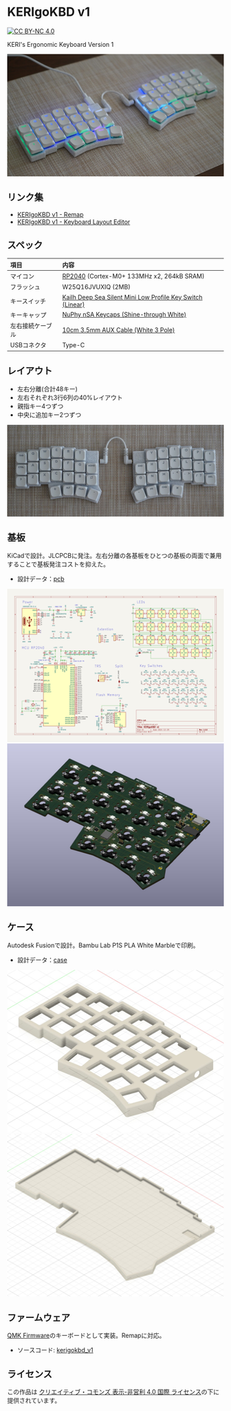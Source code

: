 # KERIgoKBD v1

[![CC BY-NC 4.0](https://licensebuttons.net/l/by-nc/4.0/88x31.png)](https://creativecommons.org/licenses/by-nc/4.0/deed.ja)

KERI's Ergonomic Keyboard Version 1

![KERIgoKBD v1](./images/kerigokbd_v1_projection.jpg)

## リンク集

- [KERIgoKBD v1 - Remap](https://remap-keys.app/catalog/8pqWZfIyb0UqzhvSmsgh/keymap?id=7BYIomuRTYIakkXWYzAK)
- [KERIgoKBD v1 - Keyboard Layout Editor](https://www.keyboard-layout-editor.com/#/gists/ef55d575836d948b814d1c28ccc5c396)

## スペック

| 項目             | 内容                                                                                                                |
| :--------------- | :------------------------------------------------------------------------------------------------------------------ |
| マイコン         | [RP2040](https://www.raspberrypi.com/products/rp2040/specifications/) (Cortex-M0+ 133MHz x2, 264kB SRAM)            |
| フラッシュ       | W25Q16JVUXIQ (2MB)                                                                                                  |
| キースイッチ     | [Kailh Deep Sea Silent Mini Low Profile Key Switch (Linear)](https://www.aliexpress.com/item/1005007364820059.html) |
| キーキャップ     | [NuPhy nSA Keycaps (Shine-through White)](https://www.aliexpress.com/item/1005006384968360.html)                    |
| 左右接続ケーブル | [10cm 3.5mm AUX Cable (White 3 Pole)](https://www.aliexpress.com/item/1005002484746676.html)                        |
| USBコネクタ      | Type-C                                                                                                              |

## レイアウト

- 左右分離(合計48キー)
- 左右それぞれ3行6列の40%レイアウト
- 親指キー4つずつ
- 中央に追加キー2つずつ

![KERIgoKBD v1](./images/kerigokbd_v1_top.jpg)

## 基板

KiCadで設計。JLCPCBに発注。左右分離の各基板をひとつの基板の両面で兼用することで基板発注コストを抑えた。

- 設計データ：[pcb](./pcb/)

![KERIgoKBD v1 Sketch](./pcb/kerigokbd.svg)
![KERIgoKBD v1 PCB](./images/kerigokbd_v1_pcb.jpg)
<!-- ![KERIgoKBD v1 PCB Front](./images/kerigokbd_v1_pcb_front.jpg) -->
<!-- ![KERIgoKBD v1 PCB Back](./images/kerigokbd_v1_pcb_back.jpg) -->

## ケース

Autodesk Fusionで設計。Bambu Lab P1S PLA White Marbleで印刷。

- 設計データ：[case](./case/)

![KERIgoKBD v1 Case Top](./images/kerigokbd_v1_case_top.jpg)
![KERIgoKBD v1 Case Bottom](./images/kerigokbd_v1_case_bottom.jpg)

## ファームウェア

[QMK Firmware](https://docs.qmk.fm/)のキーボードとして実装。Remapに対応。

- ソースコード: [kerigokbd_v1](../../software/keyboards/kerigokbd/kerigokbd_v1/)

## ライセンス

この作品は [クリエイティブ・コモンズ 表示-非営利 4.0 国際 ライセンス](https://creativecommons.org/licenses/by-nc/4.0/deed.ja)の下に提供されています。
